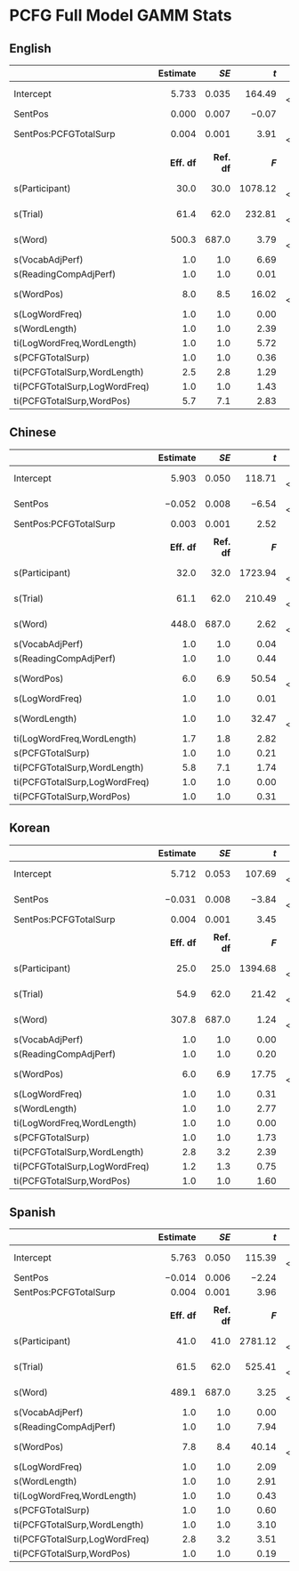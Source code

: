 # PCFG Full Model GAMM Stats

## English


|                               | **Estimate** |    ***SE*** |   ***t*** |  ***p*** |
|-------------------------------|-------------:|------------:|----------:|---------:|
| Intercept                     |      $5.733$ |     $0.035$ |  $164.49$ | $<.001$$ |
| SentPos                       |      $0.000$ |     $0.007$ |   $-0.07$ |   $.944$ |
| SentPos:PCFGTotalSurp         |      $0.004$ |     $0.001$ |    $3.91$ | $<.001$$ |
|                               |              |             |           |          |
|                               |  **Eff. df** | **Ref. df** |   ***F*** |  ***p*** |
| s(Participant)                |       $30.0$ |      $30.0$ | $1078.12$ | $<.001$$ |
| s(Trial)                      |       $61.4$ |      $62.0$ |  $232.81$ | $<.001$$ |
| s(Word)                       |      $500.3$ |     $687.0$ |    $3.79$ | $<.001$$ |
| s(VocabAdjPerf)               |        $1.0$ |       $1.0$ |    $6.69$ |   $.010$ |
| s(ReadingCompAdjPerf)         |        $1.0$ |       $1.0$ |    $0.01$ |   $.936$ |
| s(WordPos)                    |        $8.0$ |       $8.5$ |   $16.02$ | $<.001$$ |
| s(LogWordFreq)                |        $1.0$ |       $1.0$ |    $0.00$ |   $.971$ |
| s(WordLength)                 |        $1.0$ |       $1.0$ |    $2.39$ |   $.122$ |
| ti(LogWordFreq,WordLength)    |        $1.0$ |       $1.0$ |    $5.72$ |   $.017$ |
| s(PCFGTotalSurp)              |        $1.0$ |       $1.0$ |    $0.36$ |   $.548$ |
| ti(PCFGTotalSurp,WordLength)  |        $2.5$ |       $2.8$ |    $1.29$ |   $.176$ |
| ti(PCFGTotalSurp,LogWordFreq) |        $1.0$ |       $1.0$ |    $1.43$ |   $.231$ |
| ti(PCFGTotalSurp,WordPos)     |        $5.7$ |       $7.1$ |    $2.83$ |   $.006$ |

## Chinese
|                               | **Estimate** |    ***SE*** |   ***t*** |  ***p*** |
|-------------------------------|-------------:|------------:|----------:|---------:|
| Intercept                     |      $5.903$ |     $0.050$ |  $118.71$ | $<.001$$ |
| SentPos                       |     $-0.052$ |     $0.008$ |   $-6.54$ | $<.001$$ |
| SentPos:PCFGTotalSurp         |      $0.003$ |     $0.001$ |    $2.52$ |   $.012$ |
|                               |              |             |           |          |
|                               |  **Eff. df** | **Ref. df** |   ***F*** |  ***p*** |
| s(Participant)                |       $32.0$ |      $32.0$ | $1723.94$ | $<.001$$ |
| s(Trial)                      |       $61.1$ |      $62.0$ |  $210.49$ | $<.001$$ |
| s(Word)                       |      $448.0$ |     $687.0$ |    $2.62$ | $<.001$$ |
| s(VocabAdjPerf)               |        $1.0$ |       $1.0$ |    $0.04$ |   $.852$ |
| s(ReadingCompAdjPerf)         |        $1.0$ |       $1.0$ |    $0.44$ |   $.505$ |
| s(WordPos)                    |        $6.0$ |       $6.9$ |   $50.54$ | $<.001$$ |
| s(LogWordFreq)                |        $1.0$ |       $1.0$ |    $0.01$ |   $.918$ |
| s(WordLength)                 |        $1.0$ |       $1.0$ |   $32.47$ | $<.001$$ |
| ti(LogWordFreq,WordLength)    |        $1.7$ |       $1.8$ |    $2.82$ |   $.080$ |
| s(PCFGTotalSurp)              |        $1.0$ |       $1.0$ |    $0.21$ |   $.649$ |
| ti(PCFGTotalSurp,WordLength)  |        $5.8$ |       $7.1$ |    $1.74$ |   $.089$ |
| ti(PCFGTotalSurp,LogWordFreq) |        $1.0$ |       $1.0$ |    $0.00$ |   $.992$ |
| ti(PCFGTotalSurp,WordPos)     |        $1.0$ |       $1.0$ |    $0.31$ |   $.576$ |

## Korean
|                               | **Estimate** |    ***SE*** |   ***t*** |  ***p*** |
|-------------------------------|-------------:|------------:|----------:|---------:|
| Intercept                     |      $5.712$ |     $0.053$ |  $107.69$ | $<.001$$ |
| SentPos                       |     $-0.031$ |     $0.008$ |   $-3.84$ | $<.001$$ |
| SentPos:PCFGTotalSurp         |      $0.004$ |     $0.001$ |    $3.45$ |   $.001$ |
|                               |              |             |           |          |
|                               |  **Eff. df** | **Ref. df** |   ***F*** |  ***p*** |
| s(Participant)                |       $25.0$ |      $25.0$ | $1394.68$ | $<.001$$ |
| s(Trial)                      |       $54.9$ |      $62.0$ |   $21.42$ | $<.001$$ |
| s(Word)                       |      $307.8$ |     $687.0$ |    $1.24$ | $<.001$$ |
| s(VocabAdjPerf)               |        $1.0$ |       $1.0$ |    $0.00$ |   $.963$ |
| s(ReadingCompAdjPerf)         |        $1.0$ |       $1.0$ |    $0.20$ |   $.655$ |
| s(WordPos)                    |        $6.0$ |       $6.9$ |   $17.75$ | $<.001$$ |
| s(LogWordFreq)                |        $1.0$ |       $1.0$ |    $0.31$ |   $.578$ |
| s(WordLength)                 |        $1.0$ |       $1.0$ |    $2.77$ |   $.096$ |
| ti(LogWordFreq,WordLength)    |        $1.0$ |       $1.0$ |    $0.00$ |   $.994$ |
| s(PCFGTotalSurp)              |        $1.0$ |       $1.0$ |    $1.73$ |   $.188$ |
| ti(PCFGTotalSurp,WordLength)  |        $2.8$ |       $3.2$ |    $2.39$ |   $.047$ |
| ti(PCFGTotalSurp,LogWordFreq) |        $1.2$ |       $1.3$ |    $0.75$ |   $.498$ |
| ti(PCFGTotalSurp,WordPos)     |        $1.0$ |       $1.0$ |    $1.60$ |   $.206$ |

## Spanish
|                               | **Estimate** |    ***SE*** |   ***t*** |  ***p*** |
|-------------------------------|-------------:|------------:|----------:|---------:|
| Intercept                     |      $5.763$ |     $0.050$ |  $115.39$ | $<.001$$ |
| SentPos                       |     $-0.014$ |     $0.006$ |   $-2.24$ |   $.025$ |
| SentPos:PCFGTotalSurp         |      $0.004$ |     $0.001$ |    $3.96$ |   $.000$ |
|                               |              |             |           |          |
|                               |  **Eff. df** | **Ref. df** |   ***F*** |  ***p*** |
| s(Participant)                |       $41.0$ |      $41.0$ | $2781.12$ | $<.001$$ |
| s(Trial)                      |       $61.5$ |      $62.0$ |  $525.41$ | $<.001$$ |
| s(Word)                       |      $489.1$ |     $687.0$ |    $3.25$ | $<.001$$ |
| s(VocabAdjPerf)               |        $1.0$ |       $1.0$ |    $0.00$ |   $.981$ |
| s(ReadingCompAdjPerf)         |        $1.0$ |       $1.0$ |    $7.94$ |   $.005$ |
| s(WordPos)                    |        $7.8$ |       $8.4$ |   $40.14$ | $<.001$$ |
| s(LogWordFreq)                |        $1.0$ |       $1.0$ |    $2.09$ |   $.148$ |
| s(WordLength)                 |        $1.0$ |       $1.0$ |    $2.91$ |   $.088$ |
| ti(LogWordFreq,WordLength)    |        $1.0$ |       $1.0$ |    $0.43$ |   $.515$ |
| s(PCFGTotalSurp)              |        $1.0$ |       $1.0$ |    $0.60$ |   $.437$ |
| ti(PCFGTotalSurp,WordLength)  |        $1.0$ |       $1.0$ |    $3.10$ |   $.078$ |
| ti(PCFGTotalSurp,LogWordFreq) |        $2.8$ |       $3.2$ |    $3.51$ |   $.047$ |
| ti(PCFGTotalSurp,WordPos)     |        $1.0$ |       $1.0$ |    $0.19$ |   $.664$ |
